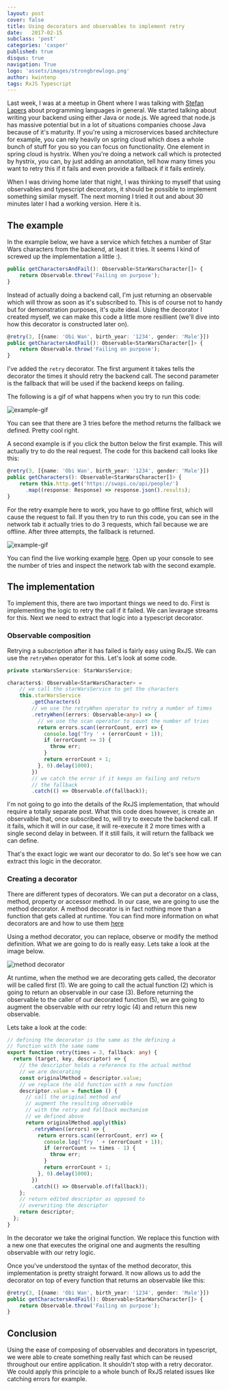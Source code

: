 ```yaml
---
layout: post
cover: false
title: Using decorators and observables to implement retry
date:   2017-02-15
subclass: 'post'
categories: 'casper'
published: true
disqus: true
navigation: True
logo: 'assets/images/strongbrewlogo.png'
author: kwintenp
tags: RxJS Typescript
---
```


Last week, I was at a meetup in Ghent where I was talking with <a href="https://twitter.com/stefanlapers" target="_blank">Stefan Lapers</a> about programming languages in general. We started talking about writing your backend using either Java or node.js. We agreed that node.js has massive potential but in a lot of situations companies choose Java because of it's maturity. If you're using a microservices based architecture for example, you can rely heavily on spring cloud which does a whole bunch of stuff for you so you can focus on functionality.
One element in spring cloud is hystrix. When you're doing a network call which is protected by hystrix, you can, by just adding an annotation, tell how many times you want to retry this if it fails and even provide a fallback if it fails entirely. 

When I was driving home later that night, I was thinking to myself that using observables and typescript decorators, it should be possible to implement something similar myself. The next morning I tried it out and about 30 minutes later I had a working version. Here it is.

## The example

In the example below, we have a service which fetches a number of Star Wars characters from the backend, at least it tries. It seems I kind of screwed up the implementation a little :).

```typescript
public getCharactersAndFail(): Observable<StarWarsCharacter[]> {
    return Observable.throw('Failing on purpose');
}
```
Instead of actually doing a backend call, I'm just returning an observable which will throw as soon as it's subscribed to. This is of course not to handy but for demonstration purposes, it's quite ideal.
Using the decorator I created myself, we can make this code a little more resillient (we'll dive into how this decorator is constructed later on). 

```typescript
@retry(3, [{name: 'Obi Wan', birth_year: '1234', gender: 'Male'}])
public getCharactersAndFail(): Observable<StarWarsCharacter[]> {
    return Observable.throw('Failing on purpose');
}
```

I've added the `retry` decorator. The first argument it takes tells the decorator the times it should retry the backend call. The second parameter is the fallback that will be used if the backend keeps on failing.

The following is a gif of what happens when you try to run this code:

![example-gif](https://www.dropbox.com/s/7natkxyj02o3xmd/Mar-08-2017%2019-32-51.gif?raw=1)

You can see that there are 3 tries before the method returns the fallback we defined. Pretty cool right.

A second example is if you click the button below the first example. This will actually try to do the real request.
The code for this backend call looks like this:

```typescript
@retry(3, [{name: 'Obi Wan', birth_year: '1234', gender: 'Male'}])
public getCharacters(): Observable<StarWarsCharacter[]> {
    return this.http.get('https://swapi.co/api/people/')
      .map((response: Response) => response.json().results);
}
```

For the retry example here to work, you have to go offline first, which will cause the request to fail. If you then try to run this code, you can see in the network tab it actually tries to do 3 requests, which fail because we are offline. After three attempts, the fallback is returned.

![example-gif](https://www.dropbox.com/s/494jhrwvtdelo09/Mar-08-2017%2019-35-31.gif?raw=1)

You can find the live working example <a href="http://blog-kwintenp-examples.surge.sh/home/retry" target="_blank">here</a>. Open up your console to see the number of tries and inspect the network tab with the second example.

## The implementation

To implement this, there are two important things we need to do. First is implementing the logic to retry the call if it failed. We can levarage streams for this. Next we need to extract that logic into a typescript decorator.

### Observable composition

Retrying a subscription after it has failed is fairly easy using RxJS. We can use the `retryWhen` operator for this. Let's look at some code.

```typescript
private starWarsService: StarWarsService;

characters$: Observable<StarWarsCharacter> = 
	// we call the starWarsService to get the characters
	this.starWarsService
		.getCharacters()
		// we use the retryWhen operator to retry a number of times
		.retryWhen((errors: Observable<any>) => {
		  // we use the scan operator to count the number of tries
          return errors.scan((errorCount, err) => {
            console.log('Try ' + (errorCount + 1));
            if (errorCount >= 3) {
              throw err;
            }
            return errorCount + 1;
          }, 0).delay(1000);
        })
        // we catch the error if it keeps on failing and return
        // the fallback
        .catch(() => Observable.of(fallback));
```
I'm not going to go into the details of the RxJS implementation, that whould require a totally separate post.
What this code does however, is create an observable that, once subscribed to, will try to execute the backend call. If it fails, which it will in our case, it will re-execute it 2 more times with a single second delay in between. If it still fails, it will return the fallback we can define.

That's the exact logic we want our decorator to do. So let's see how we can extract this logic in the decorator.

### Creating a decorator

There are different types of decorators. We can put a decorator on a class, method, property or accessor method. In our case, we are going to use the method decorator. A method decorator is in fact nothing more than a function that gets called at runtime. You can find more information on what decorators are and how to use them <a href="https://www.typescriptlang.org/docs/handbook/decorators.html#method-decorators" target="_blank">here</a>

Using a method decorator, you can replace, observe or modify the method definition. What we are going to do is really easy. Lets take a look at the image below.

![method decorator](https://www.dropbox.com/s/o3xef1gl9f4jlmd/Screenshot%202017-03-05%2014.14.48.png?raw=1)

At runtime, when the method we are decorating gets called, the decorator will be called first (1). We are going to call the actual function (2) which is going to return an observable in our case (3). Before returning the observable to the caller of our decorated function (5), we are going to augment the observable with our retry logic (4) and return this new observable.

Lets take a look at the code:

```typescript
// defining the decorator is the same as the defining a
// function with the same name
export function retry(times = 3, fallback: any) {
  return (target, key, descriptor) => {
    // the descriptor holds a reference to the actual method
    // we are decorating
    const originalMethod = descriptor.value;
    // we replace the old function with a new function
    descriptor.value = function () {
      // call the original method and
      // augment the resulting observable
      // with the retry and fallback mechanism
      // we defined above
      return originalMethod.apply(this)
        .retryWhen((errors) => {
          return errors.scan((errorCount, err) => {
            console.log('Try ' + (errorCount + 1));
            if (errorCount >= times - 1) {
              throw err;
            }
            return errorCount + 1;
          }, 0).delay(1000);
        })
        .catch(() => Observable.of(fallback));
    };
    // return edited descriptor as opposed to
    // overwriting the descriptor
    return descriptor;
  };
}
```
In the decorator we take the original function. We replace this function with a new one that executes the original one and augments the resulting observable with our retry logic.

Once you've understood the syntax of the method decorator, this implementation is pretty straight forward. It now allows us to add the decorator on top of every function that returns an observable like this:

```typescript
@retry(3, [{name: 'Obi Wan', birth_year: '1234', gender: 'Male'}])
public getCharactersAndFail(): Observable<StarWarsCharacter[]> {
    return Observable.throw('Failing on purpose');
}
```

## Conclusion

Using the ease of composing of observables and decorators in typescript, we were able to create something really fast which can be reused throughout our entire application. It shouldn't stop with a retry decorator. We could apply this principle to a whole bunch of RxJS related issues like catching errors for example.
